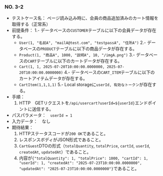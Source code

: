### NO. 3-2

- テストケース名： ページ読み込み時に、会員の商品追加済みのカート情報を取得する（正常系）
- 前提条件：
  1.- データベースの`CUSTOMER`テーブルに以下の会員データが存在する。
  - `User(1, "名前A", "mailA@test.com", "testpassA", "住所A")`
  2.- データベースの`PRODUCT`テーブルに以下の商品データが存在する。
  - `Product(1, "商品A", 1000, "説明A", 10, "/imgA.png")`
  3.- データベースの`CART`テーブルに以下のカートデータが存在する。
  - `Cart(1, 1, 2025-07-20T10:00:00.0000000, 2025-07-20T10:00:00.0000000)`
  4.- データベースの`CART_ITEM`テーブルに以下のカートアイテムデータが存在する。
  - `CartItem(1,1,1,1)`
  5.- Local storageに`userId, 有効なトークン`が存在する。
- 手順：
  1. HTTP　GETリクエストを`/api/usercart?userId=${userId}`エンドポイントに送信する。
- パスパラメータ：　`userId = 1`
- 入力データ：　なし
- 期待結果：
  1. HTTPステータスコードが`200 OK`であること。
  2. レスポンスボディがJSON形式であること。
  3. `CartGuest`DTOの形式（`totalQuantity`, `totalPrice`, `cartId`, `userId`, `createdAt`, `updatedAt`）であること。
  4. 内容が`{"totalQuantity": 1, "totalPrice": 1000, "cartId": 1, "userId": 1, "createdAt": "2025-07-23T10:00:00.0000000", "updatedAt": "2025-07-23T10:00:00.0000000"}`であること。
   